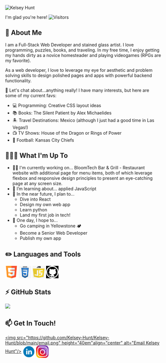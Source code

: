 ![Kelsey Hunt](https://github.com/Kelsey-Hunt/Kelsey-Hunt/blob/main/Kelsey%20(1584%20%C3%97%20800%20px).gif)


I'm glad you're here!    ![Visitors](https://api.visitorbadge.io/api/visitors?path=https%3A%2F%2Fgithub.com%2FKelsey-Hunt%2FKelsey-Hunt&label=Visitors&countColor=%23263759)

<h2> 📖 About Me </h2>

I am a Full-Stack Web Developer and stained glass artist. I love programming, puzzles, books, and traveling. In my free time, I enjoy getting my hands dirty as a novice homesteader and playing videogames (RPGs are my favorite).

As a web developer, I love to leverage my eye for aesthetic and problem solving skills to design polished pages and apps with powerful backend functionality.

💬 Let's chat about...anything really! I have many interests, but here are some of my current favs:
- 💻 Programming: Creative CSS layout ideas 
- 📚 Books: The Silent Patient by Alex Michaelides
- 🏝 Travel Destinations: Mexico (although I just had a good time in Las Vegas!)
- 📺 TV Shows: House of the Dragon or Rings of Power
- 🏈 Football: Kansas City Chiefs

<h2>👩🏼‍💻 What I'm Up To </h2>

- 💪🏻 I'm currently working on... BloomTech Bar & Grill - Restaurant website with additional page for menu items, both of which leverage flexbox and responsive design principles to present an eye-catching page at any screen size.
- 🌱 I’m learning about... applied JavaScript
- 🔮 In the near future, I plan to...
    - Dive into React
    - Design my own web app
    - Learn python
    - Land my first job in tech!
- 🎯 One day, I hope to...
    - Go camping in Yellowstone 🏕
    - Become a Senior Web Developer
    - Publish my own app

<h2> ✏️ Languages and Tools </h2>
<p float="left">
<img src="https://github.com/Kelsey-Hunt/Kelsey-Hunt/blob/main/html5.png" height="40em" width="40em" align="center" alt="HTML5"/>
<img src="https://github.com/Kelsey-Hunt/Kelsey-Hunt/blob/main/css3.png" height="40em" width="40em" align="center" alt="CSS3"/>
<img src="https://github.com/Kelsey-Hunt/Kelsey-Hunt/blob/main/javascript.png" height="40em" width="40em" align="center" alt="JavaScript"/>
<img src="https://github.com/Kelsey-Hunt/Kelsey-Hunt/blob/main/github.png" height="40em" width="40em" align="center" alt="GitHub"/>
</p>

<h2> ⚡️ GitHub Stats </h2>

<img height="180em" src="https://github-readme-stats.vercel.app/api?username=Kelsey-Hunt&show_icons=true&hide_border=true&&count_private=true&include_all_commits=true" />

<h2> 📫 Get In Touch! </h2>

[<img src="https://github.com/Kelsey-Hunt/Kelsey-Hunt/blob/main/email.png" height="40em"align="center" alt="Email Kelsey Hunt"/>](mailto:kels.writes.code@gmail.com)
[<img src="https://github.com/Kelsey-Hunt/Kelsey-Hunt/blob/main/linkedin.png" height="40em" align="center" alt="Go to Kelsey Hunt's LinkedIn page"/>](https://www.linkedin.com/in/kels-writes-code/)
[<img src="https://github.com/Kelsey-Hunt/Kelsey-Hunt/blob/main/Instagram-Icon.png" height="40em" align="center" alt="Go to Kelsey Hunt's Instagram page"/>](https://www.instagram.com/kelskelter/)

<!--
**Kelsey-Hunt/Kelsey-Hunt** is a ✨ _special_ ✨ repository because its `README.md` (this file) appears on your GitHub profile.

Here are some ideas to get you started:

- 🔭 I’m currently working on ...
- 🌱 I’m currently learning ...
- 👯 I’m looking to collaborate on ...
- 🤔 I’m looking for help with ...
- 💬 Ask me about ...
- 📫 How to reach me: ...
- 😄 Pronouns: ...
- ⚡ Fun fact: ...
-->
